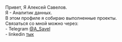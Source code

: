 Привет, Я Алексей Савелов.<br>
Я - Аналитик данных.<br>
В этом профиле я собираю выполненные проекты.<br>
Связаться со мной можно через: <br>
    - Telegram [@A_Savel](https://t.me/A_Savel)<br>
    - linkedin [тык](linkedin.com/in/alexey-s-s)
